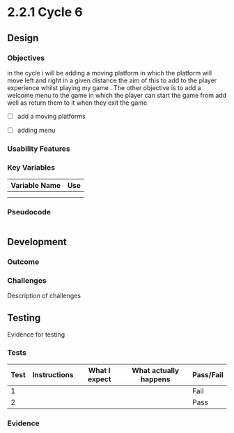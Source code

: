 # 2.2.1 Cycle 6

##

## Design

### Objectives

in the cycle i will be adding a moving platform in which the platform will move left and right in a given distance the aim of this to add to the player experience whilst playing my game . The other objective is to add a welcome menu to the game in which the player can start the game from add well as return them to it when they exit the game&#x20;

* [ ] add a moving platforms  &#x20;
* [ ] adding menu



### Usability Features

&#x20;&#x20;

### Key Variables

| Variable Name | Use |
| ------------- | --- |
|               |     |
|               |     |

### Pseudocode

```
```

## Development

### Outcome

### Challenges

Description of challenges

## Testing

Evidence for testing

### Tests

| Test | Instructions | What I expect | What actually happens | Pass/Fail |
| ---- | ------------ | ------------- | --------------------- | --------- |
| 1    |              |               |                       | Fail      |
| 2    |              |               |                       | Pass      |

### Evidence
